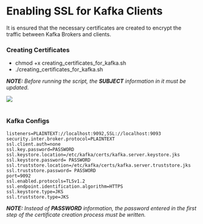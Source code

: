 # Enabling SSL for Kafka Clients

It is ensured that the necessary certificates are created to encrypt the traffic between Kafka Brokers and clients.

### Creating Certificates
* chmod +x creating_certificates_for_kafka.sh
* ./creating_certificates_for_kafka.sh

***NOTE:** Before running the script, the **SUBJECT** information in it must be updated.*

<img src="https://github.com/zeynepalkoc/Enabling.SSL.for.Kafka.Clients/blob/main/creating_certificates_for_kafka.png"><br><br>

### Kafka Configs
```
listeners=PLAINTEXT://localhost:9092,SSL://localhost:9093
security.inter.broker.protocol=PLAINTEXT
ssl.client.auth=none
ssl.key.password=PASSWORD
ssl.keystore.location=/etc/kafka/certs/kafka.server.keystore.jks
ssl.keystore.password= PASSWORD
ssl.truststore.location=/etc/kafka/certs/kafka.server.truststore.jks
ssl.truststore.password= PASSWORD
port=9092
ssl.enabled.protocols=TLSv1.2
ssl.endpoint.identification.algorithm=HTTPS
ssl.keystore.type=JKS
ssl.truststore.type=JKS
```
***NOTE:** Instead of **PASSWORD** information, the password entered in the first step of the certificate creation process must be written.*
